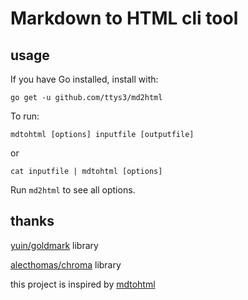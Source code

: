 # Markdown to HTML cli tool

## usage

If you have Go installed, install with:

    go get -u github.com/ttys3/md2html

To run:

    mdtohtml [options] inputfile [outputfile]

or

    cat inputfile | mdtohtml [options]

Run `md2html` to see all options.

## thanks

[yuin/goldmark](https://github.com/yuin/goldmark) library

[alecthomas/chroma](https://github.com/alecthomas/chroma) library


this project is inspired by [mdtohtml](https://github.com/gomarkdown/mdtohtml)
